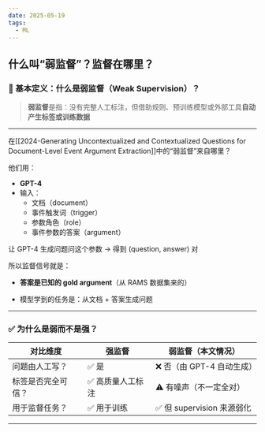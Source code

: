 ```yaml
---
date: 2025-05-19
tags:
  - ML
---
```

## 什么叫“弱监督”？监督在哪里？

### 📘 基本定义：什么是弱监督（Weak Supervision）？

> **弱监督**是指：没有完整人工标注，但借助规则、预训练模型或外部工具**自动产生标签或训练数据**

---

在[[2024-Generating Uncontextualized and Contextualized Questions for Document-Level Event Argument Extraction]]中的“弱监督”来自哪里？

他们用：

- **GPT-4**
- 输入：
    - 文档（document）
    - 事件触发词（trigger）
    - 参数角色（role）
    - 事件参数的答案（argument）

让 GPT-4 生成问题问这个参数 → 得到 (question, answer) 对

所以监督信号就是：

- **答案是已知的 gold argument**（从 RAMS 数据集来的）
    
- 模型学到的任务是：从文档 + 答案生成问题
    

---

### ✅ 为什么是弱而不是强？

| 对比维度      | 强监督       | 弱监督（本文情况）            |
| --------- | --------- | -------------------- |
| 问题由人工写？   | ✅ 是       | ❌ 否（由 GPT-4 自动生成）    |
| 标签是否完全可信？ | ✅ 高质量人工标注 | ⚠️ 有噪声（不一定全对）        |
| 用于监督任务？   | ✅ 用于训练    | ✅ 但 supervision 来源弱化 |

---
